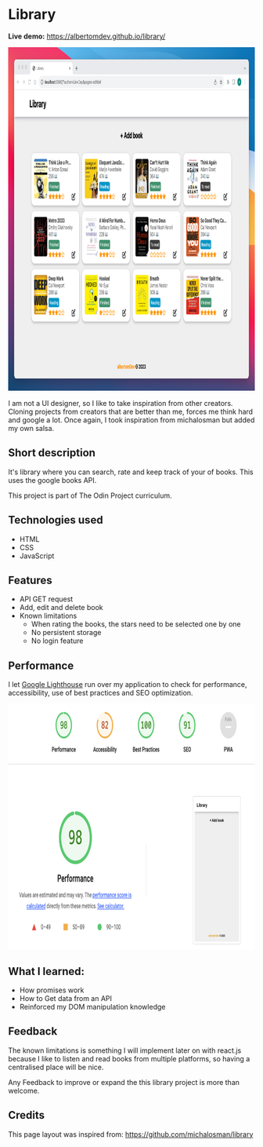 # Library

**Live demo:** https://albertomdev.github.io/library/

<img src="img/library-showcase.png" height="700">

I am not a UI designer, so I like to take inspiration from other creators. Cloning projects from creators that are better than me, forces me think hard and google a lot. Once again, I took inspiration from michalosman but added my own salsa.

## Short description

It's library where you can search, rate and keep track of your of books. This uses the google books API.

This project is part of The Odin Project curriculum.

## Technologies used

- HTML
- CSS
- JavaScript

## Features

- API GET request
- Add, edit and delete book
- Known limitations
  - When rating the books, the stars need to be selected one by one
  - No persistent storage
  - No login feature

## Performance

I let [Google Lighthouse](https://chrome.google.com/webstore/detail/lighthouse/blipmdconlkpinefehnmjammfjpmpbjk?hl=en) run over my application to check for performance, accessibility, use of best practices and SEO optimization.

<img src="img/metrics.png" height="500">

## What I learned:

- How promises work
- How to Get data from an API
- Reinforced my DOM manipulation knowledge

## Feedback

The known limitations is something I will implement later on with react.js because I like to listen and read books from multiple platforms, so having a centralised place will be nice.

Any Feedback to improve or expand the this library project is more than welcome.

## Credits

This page layout was inspired from: https://github.com/michalosman/library
